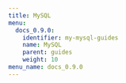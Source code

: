 ```yaml
---
title: MySQL
menu:
  docs_0.9.0:
    identifier: my-mysql-guides
    name: MySQL
    parent: guides
    weight: 10
menu_name: docs_0.9.0
---
```

